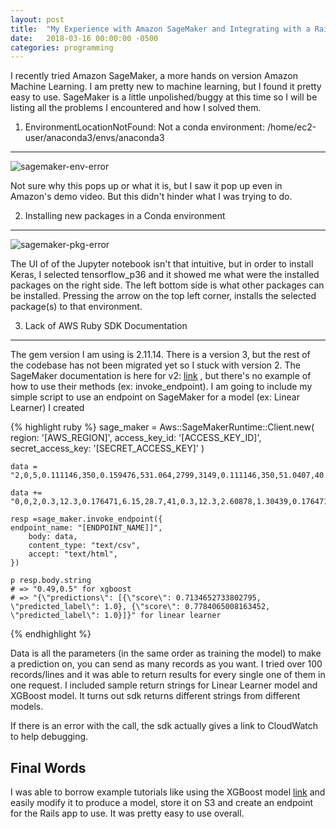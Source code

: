 ```yaml
---
layout: post
title:  "My Experience with Amazon SageMaker and Integrating with a Rails App"
date:   2018-03-16 00:00:00 -0500
categories: programming
---
```


I recently tried Amazon SageMaker, a more hands on version Amazon Machine Learning.  I am pretty new to machine learning, but I found it pretty easy to use.  SageMaker is a little unpolished/buggy at this time so I will be listing all the problems I encountered and how I solved them.

1) EnvironmentLocationNotFound: Not a conda environment: /home/ec2-user/anaconda3/envs/anaconda3
------------------------------------------------------------

![sagemaker-env-error]({{site.url}}/assets/img/sagemaker_env_error.png)

Not sure why this pops up or what it is, but I saw it pop up even in Amazon's demo video.  But this didn't hinder what I was trying to do.

2) Installing new packages in a Conda environment  
-------------------------------------------------- 

![sagemaker-pkg-error]({{site.url}}/assets/img/sagemaker_pkg_error.png)

The UI of of the Jupyter notebook isn't that intuitive, but in order to install Keras, I selected tensorflow_p36 and it showed me what were the installed packages on the right side.  The left bottom side is what other packages can be installed.  Pressing the arrow on the top left corner, installs the selected package(s) to that environment.

3) Lack of AWS Ruby SDK Documentation
------------------------------------- 

The gem version I am using is 2.11.14.  There is a version 3, but the rest of the codebase has not been migrated yet so I stuck with version 2.  The SageMaker documentation is here for v2: [link](https://docs.aws.amazon.com/sdkforruby/api/Aws/SageMakerRuntime.html) , but there's no example of how to use their methods (ex: invoke_endpoint).  I am going to include my simple script to use an endpoint on SageMaker for a model (ex: Linear Learner) I created

{% highlight ruby %}
sage_maker = Aws::SageMakerRuntime::Client.new(
        region: '[AWS_REGION]',
        access_key_id: '[ACCESS_KEY_ID]',
        secret_access_key: '[SECRET_ACCESS_KEY]'
    )
    
    data = "2,0,5,0.111146,350,0.159476,531.064,2799,3149,0.111146,350,51.0407,40.3026,0.111146,350,0.0217391,256.684,0.0715644,350,0.111146,787.747,0.219627\n"

    data += "0,0,2,0.3,12.3,0.176471,6.15,28.7,41,0.3,12.3,2.60878,1.30439,0.176471,6.15,0.0217391,6.15,0.15,12.3,0.3,12.3,0.3\n"

    resp =sage_maker.invoke_endpoint({
    endpoint_name: "[ENDPOINT_NAME]]", 
        body: data,
        content_type: "text/csv",
        accept: "text/html",
    })

    p resp.body.string 
    # => "0.49,0.5" for xgboost
    # => "{\"predictions\": [{\"score\": 0.7134652733802795, \"predicted_label\": 1.0}, {\"score\": 0.7784065008163452, \"predicted_label\": 1.0}]}" for linear learner    
{% endhighlight %}

Data is all the parameters (in the same order as training the model) to make a prediction on, you can send as many records as you want.  I tried over 100 records/lines and it was able to return results for every single one of them in one request.  I included sample return strings for Linear Learner model and XGBoost model.  It turns out sdk returns different strings from different models.

If there is an error with the call, the sdk actually gives a link to CloudWatch to help debugging. 

Final Words
-----------

I was able to borrow example tutorials like using the XGBoost model [link](https://github.com/awslabs/amazon-sagemaker-examples/blob/master/introduction_to_applying_machine_learning/xgboost_customer_churn/xgboost_customer_churn.ipynb) and easily modify it to produce a model, store it on S3 and create an endpoint for the Rails app to use.  It was pretty easy to use overall.


